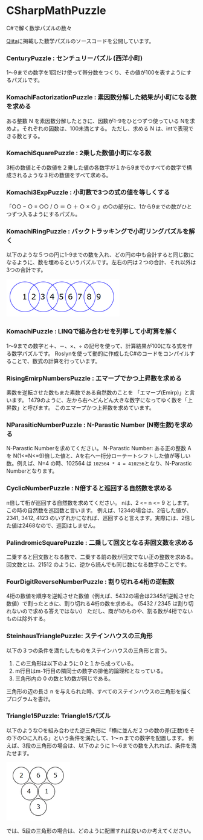 # CSharpMathPuzzle
C#で解く数学パズルの数々

[Qiita](https://qiita.com/gushwell)に掲載した数学パズルのソースコードを公開しています。


### CenturyPuzzle : センチュリーパズル (西洋小町)

1～9までの数字を1回だけ使って帯分数をつくり、その値が100を表すようにするパズルです。


### KomachiFactorizationPuzzle : 素因数分解した結果が小町になる数を求める

ある整数 N を素因数分解したときに、因数が1-9をひとつずつ使っている Nを求めよ。それぞれの因数は、100未満とする。
ただし、求める N は、intで表現できる数とする。


### KomachiSquarePuzzle : 2乗した数値小町になる数

3桁の数値とその数値を２乗した値の各数字が１から9までのすべての数字で構成されるような３桁の数値をすべて求める。


### Komachi3ExpPuzzle : 小町数で3つの式の値を等しくする

「○○ − ○ = ○○ / ○ ＝ ○ ＋ ○ × ○ 」の○の部分に、1から9までの数がひとつずつ入るようにするパズル。


### KomachiRingPuzzle : バックトラッキングで小町リングパズルを解く

以下のような５つの円に1-9までの数を入れ、どの円の中も合計すると同じ数になるように、数を埋めるというパズルです。左右の円は２つの合計、それ以外は3つの合計です。

![](https://github.com/gushwell/CSharpMathPuzzle/blob/master/Images/komachiRing.png)


### KomachiPuzzle : LINQで組み合わせを列挙して小町算を解く

1～9までの数字と＋、－、×、÷ の記号を使って、計算結果が100になる式を作る数学パズルです。
Roslynを使って動的に作成したC#のコードをコンパイルすることで、数式の計算を行っています。

### RisingEmirpNumbersPuzzle : エマープでかつ上昇数を求める

素数を逆転させた数もまた素数である自然数のことを 「エマープ(Emirp)」と言います。
1479のように、左から右へどんどん大きな数字になってゆく数を「上昇数」と呼びます。
このエマープかつ上昇数を求めています。

### NParasiticNumberPuzzle : N-Parastic Number (N寄生数)を求める

N-Parastic Numberを求めてください。
N-Parastic Number: ある正の整数 A を N(1<=N<=9)倍した値と、Aを右へ一桁分ローテートシフトした値が等しい数。例えば、N=4 の時、102564 は `102564 * 4 = 410256`となり、N-Parastic Numberとなります。


### CyclicNumberPuzzle : N倍すると巡回する自然数を求める

n倍して桁が巡回する自然数を求めてください。 nは、2 <= n <= 9 とします。この時の自然数を巡回数と言います。
例えば、1234の場合は、2倍した値が、2341, 3412, 4123 のいずれかになれば、巡回すると言えます。実際には、2倍した値は2468なので、巡回はしません。


### PalindromicSquarePuzzle : 二乗して回文となる非回文数を求める

二乗すると回文数となる数で、二乗する前の数が回文でない正の整数を求める。
回文数とは、21512 のように、逆から読んでも同じ数になる数字のことです。


### FourDigitReverseNumberPuzzle : 割り切れる4桁の逆転数

4桁の数値を順序を逆転させた数値（例えば、5432の場合は2345が逆転させた数値）で割ったときに、割り切れる4桁の数を求める。 (5432 / 2345 は割り切れないので求める答えではない） ただし、商が1のものや、割る数が4桁でないものは除外する。


### SteinhausTrianglePuzzle: ステインハウスの三角形

以下の３つの条件を満たしたものをステインハウスの三角形と言う。

1. この三角形は以下のように０と１から成っている。
2. m行目はm-1行目の隣同士の数字の排他的論理和となっている。
3. 三角形内の 0 の数と1の数が同じである。

三角形の辺の長さ n を与えられた時、すべてのステインハウスの三角形を描くプログラムを書け。

### Triangle15Puzzle: Triangle15パズル

以下のような○を組み合わせた逆三角形に「横に並んだ２つの数の差(正数)をその下の○に入れる」という条件を満たして、1～ｎまでの数字を配置します。
例えば、3段の三角形の場合は、以下のように 1～6までの数を入れれば、条件を満たせます。

![](Images/Triangle15Puzzle.png)

では、5段の三角形の場合は、どのように配置すれば良いのか考えてください。

